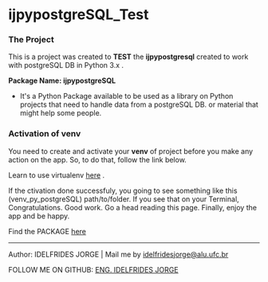 # ijpypostgreSQL_Test 


### The Project
This is a project was created to **TEST** the  **ijpypostgresql**  created to work with postgreSQL DB in Python 3.x . 


**Package Name: ijpypostgreSQL**
 * It's a Python Package available to be used as a library on Python projects that
need to handle data from a postgreSQL DB. or material that might help some people.



### Activation of venv
You need to create and activate your **venv** of project before you make any action on the app. So, to do that, follow the link below.

Learn to use virtualenv [here](https://pythonacademy.com.br/blog/python-e-virtualenv-como-programar-em-ambientes-virtuais) .

If the ctivation done successfuly, you going to see something like this (venv_py_postgreSQL) path/to/folder.
If you see that on your Terminal, Congratulations. Good work. Go a head reading this page.
Finally, enjoy the app and be happy.

Find the PACKAGE [here](https://github.com/idelfrides/ijpypostgresql/blob/master/README.md)

-------------

Author: IDELFRIDES JORGE | Mail me by idelfridesjorge@alu.ufc.br 

FOLLOW ME ON GITHUB: [ENG. IDELFRIDES JORGE](https://github.com/idelfrides)
